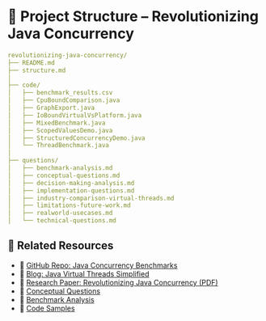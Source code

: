 # 📁 Project Structure – Revolutionizing Java Concurrency


```yml
revolutionizing-java-concurrency/
├── README.md
├── structure.md
│
├── code/
│   ├── benchmark_results.csv
│   ├── CpuBoundComparison.java
│   ├── GraphExport.java
│   ├── IoBoundVirtualVsPlatform.java
│   ├── MixedBenchmark.java
│   ├── ScopedValuesDemo.java
│   ├── StructuredConcurrencyDemo.java
│   └── ThreadBenchmark.java
│
├── questions/
│   ├── benchmark-analysis.md
│   ├── conceptual-questions.md
│   ├── decision-making-analysis.md
│   ├── implementation-questions.md
│   ├── industry-comparison-virtual-threads.md
│   ├── limitations-future-work.md
│   ├── realworld-usecases.md
│   └── technical-questions.md
````

## 📁 Related Resources

* 🔗 [GitHub Repo: Java Concurrency Benchmarks](https://github.com/adityadevraj699/revolutionizing-java-concurrency)
* 🔗 [Blog: Java Virtual Threads Simplified](https://nextgenjavaconcurrency.adityadevraj699.online/)
* 📄 [Research Paper: Revolutionizing Java Concurrency (PDF)](./paper/Research_Paper.pdf)
* 📂 [Conceptual Questions](./questions/conceptual-questions.md)
* 📂 [Benchmark Analysis](./questions/benchmark-analysis.md)
* 📂 [Code Samples](./code/IoBoundVirtualVsPlatform.java)

```
